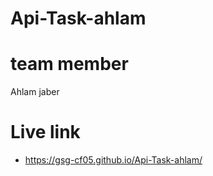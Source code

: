 # Api-Task-ahlam
# team member
Ahlam jaber

# Live link
* https://gsg-cf05.github.io/Api-Task-ahlam/